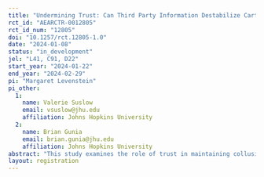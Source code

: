 ```yaml
---
title: "Undermining Trust: Can Third Party Information Destabilize Cartels"
rct_id: "AEARCTR-0012805"
rct_id_num: "12805"
doi: "10.1257/rct.12805-1.0"
date: "2024-01-08"
status: "in_development"
jel: "L41, C91, D22"
start_year: "2024-01-22"
end_year: "2024-02-29"
pi: "Margaret Levenstein"
pi_other:
  1:
    name: Valerie Suslow
    email: vsuslow@jhu.edu
    affiliation: Johns Hopkins University
  2:
    name: Brian Gunia
    email: brian.gunia@jhu.edu
    affiliation: Johns Hopkins University
abstract: "This study examines the role of trust in maintaining collusive stability. It includes a protocol designed to manipulate the extent to which the recipient of the information trusts the information."
layout: registration
---
```


